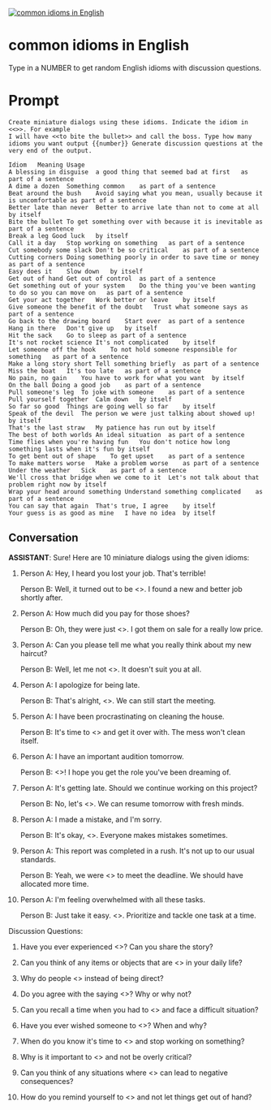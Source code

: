 
[![common idioms in English](https://flow-prompt-covers.s3.us-west-1.amazonaws.com/icon/futuristic/futu_9.png)]()
# common idioms in English 
Type in a NUMBER to get random English idioms with discussion questions.

# Prompt

```
Create miniature dialogs using these idioms. Indicate the idiom in <<>>. For example
I will have <<to bite the bullet>> and call the boss. Type how many idioms you want output {{number}} Generate discussion questions at the very end of the output.

Idiom	Meaning	Usage
A blessing in disguise	a good thing that seemed bad at first	as part of a sentence
A dime a dozen	Something common	as part of a sentence
Beat around the bush	Avoid saying what you mean, usually because it is uncomfortable	as part of a sentence
Better late than never	Better to arrive late than not to come at all	by itself
Bite the bullet	To get something over with because it is inevitable	as part of a sentence
Break a leg	Good luck	by itself
Call it a day	Stop working on something	as part of a sentence
Cut somebody some slack	Don't be so critical	as part of a sentence
Cutting corners	Doing something poorly in order to save time or money	as part of a sentence
Easy does it	Slow down	by itself
Get out of hand	Get out of control	as part of a sentence
Get something out of your system	Do the thing you've been wanting to do so you can move on	as part of a sentence
Get your act together	Work better or leave	by itself
Give someone the benefit of the doubt	Trust what someone says	as part of a sentence
Go back to the drawing board	Start over	as part of a sentence
Hang in there	Don't give up	by itself
Hit the sack	Go to sleep	as part of a sentence
It's not rocket science	It's not complicated	by itself
Let someone off the hook	To not hold someone responsible for something	as part of a sentence
Make a long story short	Tell something briefly	as part of a sentence
Miss the boat	It's too late	as part of a sentence
No pain, no gain	You have to work for what you want	by itself
On the ball	Doing a good job	as part of a sentence
Pull someone's leg	To joke with someone	as part of a sentence
Pull yourself together	Calm down	by itself
So far so good	Things are going well so far	by itself
Speak of the devil	The person we were just talking about showed up!	by itself
That's the last straw	My patience has run out	by itself
The best of both worlds	An ideal situation	as part of a sentence
Time flies when you're having fun	You don't notice how long something lasts when it's fun	by itself
To get bent out of shape	To get upset	as part of a sentence
To make matters worse	Make a problem worse	as part of a sentence
Under the weather	Sick	as part of a sentence
We'll cross that bridge when we come to it	Let's not talk about that problem right now	by itself
Wrap your head around something	Understand something complicated	as part of a sentence
You can say that again	That's true, I agree	by itself
Your guess is as good as mine	I have no idea	by itself
```

## Conversation

**ASSISTANT**: Sure! Here are 10 miniature dialogs using the given idioms:



1. Person A: Hey, I heard you lost your job. That's terrible!

   Person B: Well, it turned out to be <<a blessing in disguise>>. I found a new and better job shortly after.



2. Person A: How much did you pay for those shoes?

   Person B: Oh, they were just <<a dime a dozen>>. I got them on sale for a really low price.



3. Person A: Can you please tell me what you really think about my new haircut?

   Person B: Well, let me not <<beat around the bush>>. It doesn't suit you at all.



4. Person A: I apologize for being late.

   Person B: That's alright, <<better late than never>>. We can still start the meeting.



5. Person A: I have been procrastinating on cleaning the house.

   Person B: It's time to <<bite the bullet>> and get it over with. The mess won't clean itself.



6. Person A: I have an important audition tomorrow.

   Person B: <<Break a leg>>! I hope you get the role you've been dreaming of.



7. Person A: It's getting late. Should we continue working on this project?

   Person B: No, let's <<call it a day>>. We can resume tomorrow with fresh minds.



8. Person A: I made a mistake, and I'm sorry.

   Person B: It's okay, <<cut me some slack>>. Everyone makes mistakes sometimes.



9. Person A: This report was completed in a rush. It's not up to our usual standards.

   Person B: Yeah, we were <<cutting corners>> to meet the deadline. We should have allocated more time.



10. Person A: I'm feeling overwhelmed with all these tasks.

    Person B: Just take it easy. <<Easy does it>>. Prioritize and tackle one task at a time.



Discussion Questions:

1. Have you ever experienced <<a blessing in disguise>>? Can you share the story?

2. Can you think of any items or objects that are <<a dime a dozen>> in your daily life?

3. Why do people <<beat around the bush>> instead of being direct?

4. Do you agree with the saying <<better late than never>>? Why or why not?

5. Can you recall a time when you had to <<bite the bullet>> and face a difficult situation?

6. Have you ever wished someone to <<break a leg>>? When and why?

7. When do you know it's time to <<call it a day>> and stop working on something?

8. Why is it important to <<cut someone some slack>> and not be overly critical?

9. Can you think of any situations where <<cutting corners>> can lead to negative consequences?

10. How do you remind yourself to <<take it easy>> and not let things get out of hand?


